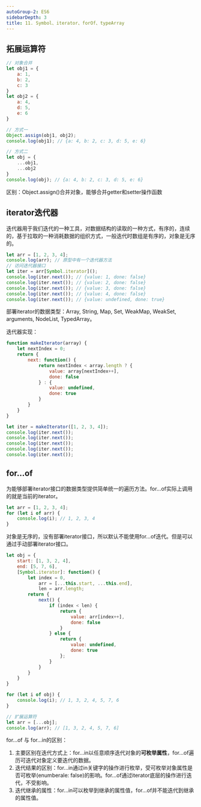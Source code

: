 ```yaml
---
autoGroup-2: ES6
sidebarDepth: 3
title: 11. Symbol、iterator、forOf、typeArray
---
```


## 拓展运算符
```js
// 对象合并
let obj1 = {
    a: 1,
    b: 2,
    c: 3
}
let obj2 = {
    a: 4,
    d: 5,
    e: 6
}

// 方式一
Object.assign(obj1, obj2);
console.log(obj1); // {a: 4, b: 2, c: 3, d: 5, e: 6}

// 方式二
let obj = {
    ...obj1,
    ...obj2
}
console.log(obj); // {a: 4, b: 2, c: 3, d: 5, e: 6}
```
区别：Object.assign()合并对象，能够合并getter和setter操作函数

## iterator迭代器
迭代器用于我们迭代的一种工具，对数据结构的读取的一种方式，有序的，连续的，基于拉取的一种消耗数据的组织方式，一般迭代时数组是有序的，对象是无序的。
```js
let arr = [1, 2, 3, 4];
console.log(arr); // 原型中有一个迭代器方法
// 访问迭代器接口
let iter = arr[Symbol.iterator]();
console.log(iter.next()); // {value: 1, done: false}
console.log(iter.next()); // {value: 2, done: false}
console.log(iter.next()); // {value: 3, done: false}
console.log(iter.next()); // {value: 4, done: false}
console.log(iter.next()); // {value: undefined, done: true}
```
部署iterator的数据类型：Array, String, Map, Set, WeakMap, WeakSet, arguments, NodeList, TypedArray。

迭代器实现：
```js
function makeIterator(array) {
    let nextIndex = 0;
    return {
        next: function() {
            return nextIndex < array.length ? {
                value: array[nextIndex++],
                done: false
            } : {
                value: undefined,
                done: true
            }
        }
    }
}

let iter = makeIterator([1, 2, 3, 4]);
console.log(iter.next());
console.log(iter.next());
console.log(iter.next());
console.log(iter.next());
console.log(iter.next());
```

## for...of
为能够部署iterator接口的数据类型提供简单统一的遍历方法。for...of实际上调用的就是当前的iterator。
```js
let arr = [1, 2, 3, 4];
for (let i of arr) {
    console.log(i); // 1, 2, 3, 4
}
```
对象是无序的，没有部署iterator接口，所以默认不能使用for...of迭代。但是可以通过手动部署iterator接口。
```js
let obj = {
    start: [1, 3, 2, 4],
    end: [5, 7, 6],
    [Symbol.iterator]: function() {
        let index = 0,
            arr = [...this.start, ...this.end],
            len = arr.length;
        return {
            next() {
                if (index < len) {
                    return {
                        value: arr[index++],
                        done: false
                    }
                } else {
                    return {
                        value: undefined,
                        done: true
                    };
                }
            }
        }
    }
}

for (let i of obj) {
    console.log(i); // 1, 3, 2, 4, 5, 7, 6
}

// 扩展运算符
let arr = [...obj];
console.log(arr); // [1, 3, 2, 4, 5, 7, 6]
```

for...of 与 for...in的区别：
1. 主要区别在迭代方式上：for...in以任意顺序迭代对象的**可枚举属性**，for...of遍历可迭代对象定义要迭代的数据。
2. 迭代结果的区别：for...in通过in关键字的操作进行枚举，受可枚举对象属性是否可枚举(enumberale: false)的影响。for...of通过iterator底层的操作进行迭代，不受影响。
3. 迭代继承的属性：for...in可以枚举到继承的属性值，for...of并不能迭代到继承的属性值。

